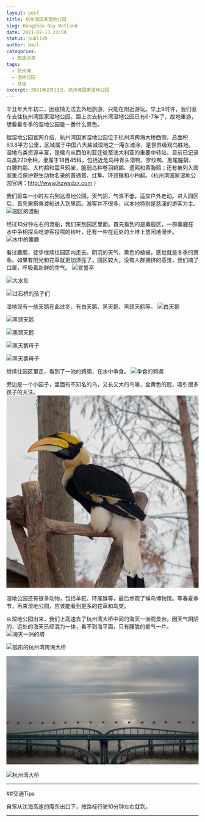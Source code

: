```yaml
---
layout: post
title: 杭州湾国家湿地公园
slug: Hangzhou Bay Wetland
date: 2021-02-13 23:59
status: publish
author: Nail
categories: 
  - 旅途点滴
tags: 
  - 杭州湾
  - 湿地公园
  - 慈溪
excerpt: 2021年2月13日，杭州湾国家湿地公园
---
```


辛丑年大年初二，因疫情无法去外地旅游，只能在附近游玩。早上9时许，我们驱车去往杭州湾国家湿地公园。距上次去杭州湾湿地公园已有6-7年了，故地重游，想看看冬季的湿地公园是一番什么景色。

据湿地公园官网介绍，杭州湾国家湿地公园位于杭州湾跨海大桥西侧，总面积63.8平方公里，区域属于中国八大盐碱湿地之一庵东滩涂，是世界级观鸟胜地。湿地鸟类资源丰富，是候鸟从西伯利亚迁徙至澳大利亚的重要中转站，目前已记录鸟类220余种，隶属于18目45科，包括近危鸟种青头潜鸭、罗纹鸭、黑尾塍鹬、白腰杓鹬、大杓鹬和震旦鸦雀，脆弱鸟种卷羽鹈鹕、遗鸥和黄胸鹀；还有被列入国家重点保护野生动物名录的普通鵟、红隼、环颈雉和小杓鹬。（杭州湾国家湿地公园官网：http://www.hzwsdzx.com ）

我们驱车一小时左右到达湿地公园，天气阴，气温不低，适宜户外走动。进入园区后，首先需搭乘渡船进入到里面。游客并不很多，以本地特别是慈溪的游客为主。
![园区的渡船](./images/20210213-hangzhouwan/hzw-00.jpg "园区的渡船")

经过10分钟左右的渡船，我们来到园区里面。首先看到的是麋鹿区，一群麋鹿在水中争相探头吃游客投喂的树叶，还有一些在远处的土堆上悠闲地漫步。
![水中的麋鹿](./images/20210213-hangzhouwan/hzw-04.jpg "水中的麋鹿")

看过麋鹿，徒步继续往园区内走去。阴沉的天气，黄色的植被，感觉就是冬季的萧条。如果有阳光和花草就更加漂亮了。园区较大，没有人群拥挤的感觉，我们摘了口罩，呼吸着新鲜的空气。
![宣誓亭](./images/20210213-hangzhouwan/hzw-01.jpg "宣誓亭")

![大水车](./images/20210213-hangzhouwan/hzw-02.jpg "大水车")

![过石桥的孩子们](./images/20210213-hangzhouwan/hzw-03.jpg "过石桥的孩子们")

湿地现有一些天鹅在此过冬，有白天鹅、黑天鹅、黑颈天鹤等。
![白天鹅](./images/20210213-hangzhouwan/hzw-05.jpg "白天鹅")

![黑颈天鹅](./images/20210213-hangzhouwan/hzw-06.jpg "黑颈天鹅")

![黑颈天鹅](./images/20210213-hangzhouwan/hzw-09.jpg "黑颈天鹅")

![黑天鹅母子](./images/20210213-hangzhouwan/hzw-07.jpg "黑天鹅母子")

![黑天鹅母子](./images/20210213-hangzhouwan/hzw-08.jpg "黑天鹅母子")

继续往园区里走，看到了一池的鹈鹕，在水中争食。
![争食的鹈鹕](./images/20210213-hangzhouwan/hzw-10.jpg "争食的鹈鹕")

旁边是一个小园子，里面有不知名的鸟，又长又大的鸟喙，金黄色的冠，吸引很多孩子的关注。
![不知名的鸟](./images/20210213-hangzhouwan/hzw-11.jpg "不知名的鸟")

湿地公园还有很多动物，包括羊驼、环尾猴等，最后参观了候鸟博物馆。等春夏季节，再来湿地公园，应该能看到更多的花草和鸟类。

从湿地公园出来，我们上高速去了杭州湾大桥中间的海天一洲观景台。因天气阴阴的，远处的海天已经混为一体，看不到海平面，只有朦胧的雾气一片。
![海天一洲的塔](./images/20210213-hangzhouwan/hzw-12.jpg "海天一洲的塔")

![弧形的杭州湾跨海大桥](./images/20210213-hangzhouwan/hzw-13.jpg "弧形的杭州湾跨海大桥")

![海天一洲入口](./images/20210213-hangzhouwan/hzw-14.jpg "海天一洲入口")

![杭州湾大桥](./images/20210213-hangzhouwan/hzw-15.jpg "杭州湾大桥")

---

##交通Tips

自驾从沈海高速的庵东出口下，按路标行驶10分钟左右就到。

---